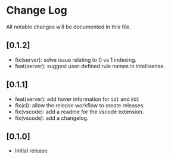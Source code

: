 # Change Log

All notable changes will be documented in this file.

<!-- Check [Keep a Changelog](https://keepachangelog.com/) for recommendations on how to structure this file. -->

## [0.1.2]

- fix(server): solve issue relating to 0 vs 1 indexing.
- feat(server): suggest user-defined rule names in intellisense.

## [0.1.1]

- feat(server): add hover information for `SOI` and `EOI`
- fix(ci): allow the release workflow to create releases.
- fix(vscode): add a readme for the vscode extension.
- fix(vscode): add a changelog.

## [0.1.0]

- Initial release